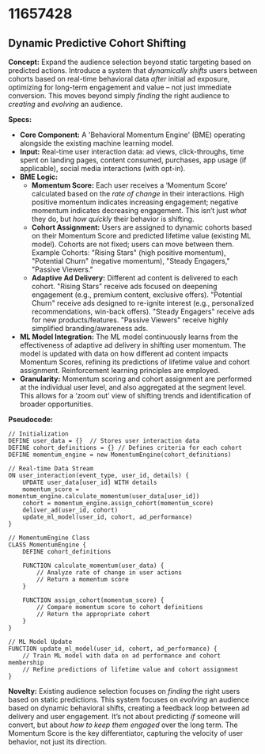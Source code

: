 # 11657428

## Dynamic Predictive Cohort Shifting

**Concept:** Expand the audience selection beyond static targeting based on predicted actions. Introduce a system that *dynamically shifts* users between cohorts based on real-time behavioral data *after* initial ad exposure, optimizing for long-term engagement and value – not just immediate conversion.  This moves beyond simply *finding* the right audience to *creating* and *evolving* an audience.

**Specs:**

*   **Core Component:** A 'Behavioral Momentum Engine' (BME) operating alongside the existing machine learning model.
*   **Input:**  Real-time user interaction data: ad views, click-throughs, time spent on landing pages, content consumed, purchases, app usage (if applicable), social media interactions (with opt-in).
*   **BME Logic:**
    *   **Momentum Score:** Each user receives a ‘Momentum Score’ calculated based on the *rate of change* in their interactions.  High positive momentum indicates increasing engagement; negative momentum indicates decreasing engagement.  This isn’t just *what* they do, but *how quickly* their behavior is shifting.
    *   **Cohort Assignment:**  Users are assigned to dynamic cohorts based on their Momentum Score and predicted lifetime value (existing ML model).  Cohorts are not fixed; users can move between them. Example Cohorts:  "Rising Stars" (high positive momentum), "Potential Churn" (negative momentum), "Steady Engagers," "Passive Viewers."
    *   **Adaptive Ad Delivery:**  Different ad content is delivered to each cohort. "Rising Stars" receive ads focused on deepening engagement (e.g., premium content, exclusive offers). "Potential Churn" receive ads designed to re-ignite interest (e.g., personalized recommendations, win-back offers).  "Steady Engagers" receive ads for new products/features. "Passive Viewers" receive highly simplified branding/awareness ads.
*   **ML Model Integration:** The ML model continuously learns from the effectiveness of adaptive ad delivery in shifting user momentum.  The model is updated with data on how different ad content impacts Momentum Scores, refining its predictions of lifetime value and cohort assignment.  Reinforcement learning principles are employed.
*   **Granularity:**  Momentum scoring and cohort assignment are performed at the individual user level, and also aggregated at the segment level. This allows for a ‘zoom out’ view of shifting trends and identification of broader opportunities.

**Pseudocode:**

```
// Initialization
DEFINE user_data = {}  // Stores user interaction data
DEFINE cohort_definitions = {} // Defines criteria for each cohort
DEFINE momentum_engine = new MomentumEngine(cohort_definitions)

// Real-time Data Stream
ON user_interaction(event_type, user_id, details) {
    UPDATE user_data[user_id] WITH details
    momentum_score = momentum_engine.calculate_momentum(user_data[user_id])
    cohort = momentum_engine.assign_cohort(momentum_score)
    deliver_ad(user_id, cohort)
    update_ml_model(user_id, cohort, ad_performance)
}

// MomentumEngine Class
CLASS MomentumEngine {
    DEFINE cohort_definitions

    FUNCTION calculate_momentum(user_data) {
        // Analyze rate of change in user actions
        // Return a momentum score
    }

    FUNCTION assign_cohort(momentum_score) {
        // Compare momentum score to cohort definitions
        // Return the appropriate cohort
    }
}

// ML Model Update
FUNCTION update_ml_model(user_id, cohort, ad_performance) {
    // Train ML model with data on ad performance and cohort membership
    // Refine predictions of lifetime value and cohort assignment
}
```

**Novelty:**  Existing audience selection focuses on *finding* the right users based on static predictions. This system focuses on *evolving* an audience based on dynamic behavioral shifts, creating a feedback loop between ad delivery and user engagement. It’s not about predicting *if* someone will convert, but about *how to keep them engaged* over the long term.  The Momentum Score is the key differentiator, capturing the velocity of user behavior, not just its direction.